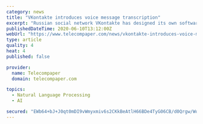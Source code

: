 ```yaml
---
category: news
title: "VKontakte introduces voice message transcription"
excerpt: "Russian social network VKontakte has designed its own software to convert voice messages to text. The AI-based system can recoganise voices and transcribe the audio messages to"
publishedDateTime: 2020-06-10T13:12:00Z
webUrl: "https://www.telecompaper.com/news/vkontakte-introduces-voice-message-transcription--1341939"
type: article
quality: 4
heat: 4
published: false

provider:
  name: Telecompaper
  domain: telecompaper.com

topics:
  - Natural Language Processing
  - AI

secured: "EWb64+bJ+J0qt0mDI9vWmyxmiv6s2CKkBeAtlH66BDe4TyG06CB/d0Qrgw/WqF7xPfNMInGI17Pr+2m5eTb4JoJpOUpIiwOVtyWy0+CmjyBzNJ9P55MsSSxo1/TdTdRKRsrwaaEtI7yh4neaMAGjQzbNtYWwMZqkTIAENBGru11TGx2zGC2nAXnhnl8ejzlEojJbPHycNronm8uVUX/IGKf5VbtBiKCsLjcbZcRn4xEasJnhIp4/3iIAeLsDGX5oKjrtayZBnKNMOkZa614QXModA2YOG/+wrqZKWW1RwJdsCYOxDoU5DrKmYFZw5KJz;3osiejZQvhIcikc0huk4JQ=="
---
```


